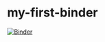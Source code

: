 # my-first-binder

[![Binder](https://mybinder.org/badge_logo.svg)](https://mybinder.org/v2/gh/lololh/my-first-binder/master)
